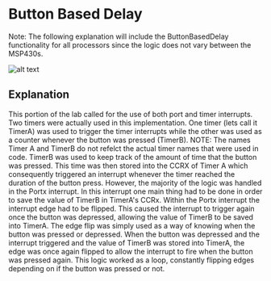 # Button Based Delay
Note:  The following explanation will include the ButtonBasedDelay functionality for all processors since the logic does not vary between the MSP430s.

![alt text](https://github.com/tomasu10/Embedded-Systems-Projects-/blob/master/IntrotoEmbedded-Lab3/Button%20Based%20Delay/Button%20Based%20Delay.gif)

## Explanation
This portion of the lab called for the use of both port and timer interrupts. Two timers were actually used in this implementation. One timer (lets call it TimerA) was used to trigger the timer interrupts while
the other was used as a counter whenever the button was pressed (TimerB). NOTE: The names Timer A and TimerB do not refelct the actual timer names that were used in code. TimerB was used to keep track of the amount
of time that the button was pressed. This time was then stored into the CCRX of Timer A which consequently triggered an interrupt whenever the timer reached the duration of the button press. However, the majority of the logic 
was handled in the Portx interrupt. In this interrupt one main thing had to be done in order to save the value of TimerB in TimerA's CCRx. Within the Portx interrupt the interrupt edge had to be flipped.
This caused the interrupt to trigger again once the button was depressed, allowing the value of TimerB to be saved into TimerA. The edge flip was simply used as a way of knowing when the button was pressed or depressed. When the button was
depressed and the interrupt triggered and the value of TimerB was stored into TimerA, the edge was once again flipped to allow the interrupt to fire when the button was pressed again. This logic worked as a loop, constantly flipping edges
depending on if the button was pressed or not.
